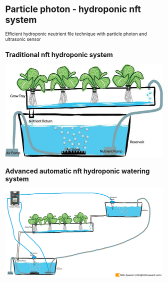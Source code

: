 # Particle photon - hydroponic nft system
Efficient hydroponic neutrient file technique with particle photon and ultrasonic sensor

## Traditional nft hydroponic system
![traditional](traditional_hydroponic_nft.jpg)

## Advanced automatic nft hydroponic watering system
![automatic hydoponic nft](advanced_watering_with_gravity_hydroponic_nft.png)
